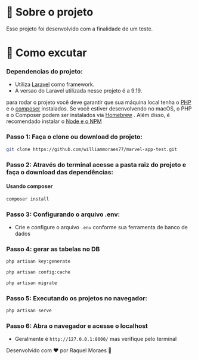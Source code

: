 # :rocket: Sobre o projeto

Esse projeto foi desenvolvido com a finalidade de um teste.

# 🤔 Como excutar

### Dependencias do projeto:

-   Utiliza [Laravel](https://laravel.com/) como framework.
-   A versao do Laravel utilizada nesse projeto é a 9.19.

para rodar o projeto você deve garantir que sua máquina local tenha o [PHP](https://www.php.net/manual/pt_BR/install.php) e o [composer](https://getcomposer.org/) instalados. Se você estiver desenvolvendo no macOS, o PHP e o Composer podem ser instalados via [Homebrew](https://brew.sh/) . Além disso, é recomendado instalar o [Node e o NPM ](https://nodejs.org/en/)

### Passo 1: Faça o clone ou download do projeto:

```sh
git clone https://github.com/williammoraes77/marvel-app-test.git
```

### Passo 2: Através do terminal acesse a pasta raiz do projeto e faça o download das dependências:

#### Usando composer

```sh
composer install
```

### Passo 3: Configurando o arquivo .env:

-   Crie e configure o arquivo `.env` conforme sua ferramenta de banco de dados

### Passo 4: gerar as tabelas no DB

```sh
php artisan key:generate

php artisan config:cache

php artisan migrate
```

### Passo 5: Executando os projetos no navegador:

```sh
php artisan serve
```

### Passo 6: Abra o navegador e acesse o localhost

-   Geralmente é `http://127.0.0.1:8000/` mas verifique pelo terminal

Desenvolvido com ❤️ por Raquel Moraes 🚀
